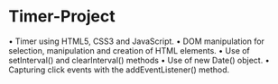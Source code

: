 # Timer-Project
• Timer using HTML5, CSS3 and JavaScript.
• DOM manipulation for selection, manipulation and creation of HTML elements.
• Use of setInterval() and clearInterval() methods
• Use of new Date() object.
• Capturing click events with the addEventListener() method.

